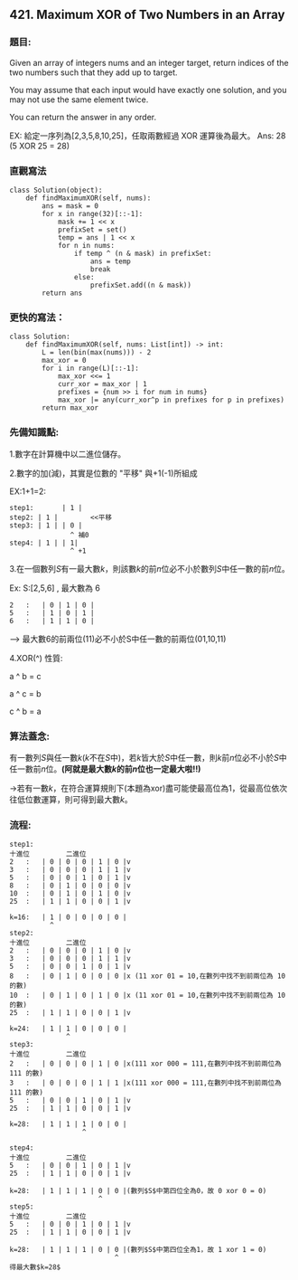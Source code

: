 ## 421. Maximum XOR of Two Numbers in an Array
### 題目:
Given an array of integers nums and an integer target, return indices of the two numbers such that they add up to target.

You may assume that each input would have exactly one solution, and you may not use the same element twice.

You can return the answer in any order.

EX: 給定一序列為[2,3,5,8,10,25]，任取兩數經過 XOR 運算後為最大。
Ans: 28 (5 XOR 25 = 28)

### 直觀寫法
```
class Solution(object):
    def findMaximumXOR(self, nums):
        ans = mask = 0
        for x in range(32)[::-1]:
            mask += 1 << x
            prefixSet = set()
            temp = ans | 1 << x
            for n in nums:
                if temp ^ (n & mask) in prefixSet:
                    ans = temp
                    break            
                else:
                    prefixSet.add((n & mask))
        return ans
```

### 更快的寫法：
```
class Solution:
    def findMaximumXOR(self, nums: List[int]) -> int:
        L = len(bin(max(nums))) - 2
        max_xor = 0
        for i in range(L)[::-1]:
            max_xor <<= 1
            curr_xor = max_xor | 1
            prefixes = {num >> i for num in nums}
            max_xor |= any(curr_xor^p in prefixes for p in prefixes)
        return max_xor
```
### 先備知識點:
1.數字在計算機中以二進位儲存。

2.數字的加(減)，其實是位數的 "平移" 與+1(-1)所組成

EX:1+1=2:
```
step1:       | 1 |
step2: | 1 |        <<平移
step3: | 1 | | 0 |     
               ^ 補0
step4: | 1 | | 1|
               ^ +1
```

3.在一個數列$S$有一最大數$k$，則該數$k$的前$n$位必不小於數列$S$中任一數的前$n$位。

Ex: S:[2,5,6]   ,  最大數為 6
```
2   :   | 0 | 1 | 0 |
5   :   | 1 | 0 | 1 |
6   :   | 1 | 1 | 0 |
```
--> 最大數6的前兩位(11)必不小於S中任一數的前兩位(01,10,11)

4.XOR(^) 性質:

a ^ b = c

a ^ c = b

c ^ b = a

### 算法蓋念:

有一數列$S$與任一數$k$($k$不在$S$中)，若$k$皆大於$S$中任一數，則$k$前$n$位必不小於$S$中任一數前$n$位。**(阿就是最大數$k$的前$n$位也一定最大啦!!)**

->若有一數$k$，在符合運算規則下(本題為xor)盡可能使最高位為1，從最高位依次往低位數運算，則可得到最大數$k$。

### 流程:

```
step1:
十進位         二進位
2   :   | 0 | 0 | 0 | 1 | 0 |v
3   :   | 0 | 0 | 0 | 1 | 1 |v
5   :   | 0 | 0 | 1 | 0 | 1 |v
8   :   | 0 | 1 | 0 | 0 | 0 |v
10  :   | 0 | 1 | 0 | 1 | 0 |v
25  :   | 1 | 1 | 0 | 0 | 1 |v

k=16:   | 1 | 0 | 0 | 0 | 0 |
          ^
step2:
十進位         二進位
2   :   | 0 | 0 | 0 | 1 | 0 |v
3   :   | 0 | 0 | 0 | 1 | 1 |v
5   :   | 0 | 0 | 1 | 0 | 1 |v
8   :   | 0 | 1 | 0 | 0 | 0 |x (11 xor 01 = 10,在數列中找不到前兩位為 10 的數)
10  :   | 0 | 1 | 0 | 1 | 0 |x (11 xor 01 = 10,在數列中找不到前兩位為 10 的數)
25  :   | 1 | 1 | 0 | 0 | 1 |v

k=24:   | 1 | 1 | 0 | 0 | 0 |
              ^
step3:
十進位         二進位
2   :   | 0 | 0 | 0 | 1 | 0 |x(111 xor 000 = 111,在數列中找不到前兩位為 111 的數)
3   :   | 0 | 0 | 0 | 1 | 1 |x(111 xor 000 = 111,在數列中找不到前兩位為 111 的數)
5   :   | 0 | 0 | 1 | 0 | 1 |v
25  :   | 1 | 1 | 0 | 0 | 1 |v

k=28:   | 1 | 1 | 1 | 0 | 0 |
                  ^
                  
step4:
十進位         二進位
5   :   | 0 | 0 | 1 | 0 | 1 |v
25  :   | 1 | 1 | 0 | 0 | 1 |v

k=28:   | 1 | 1 | 1 | 0 | 0 |(數列$S$中第四位全為0，故 0 xor 0 = 0)
                      ^
step5:
十進位         二進位
5   :   | 0 | 0 | 1 | 0 | 1 |v
25  :   | 1 | 1 | 0 | 0 | 1 |v

k=28:   | 1 | 1 | 1 | 0 | 0 |(數列$S$中第四位全為1，故 1 xor 1 = 0)
                          ^
得最大數$k=28$
```
